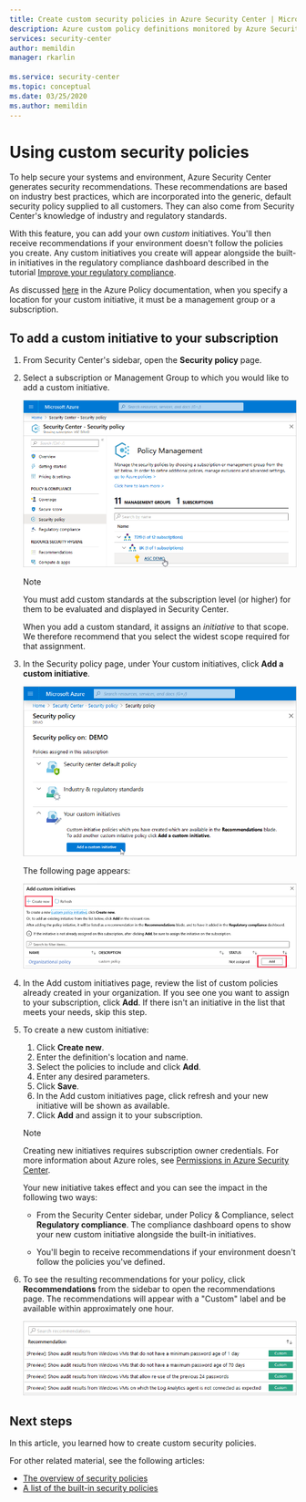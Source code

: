```yaml
---
title: Create custom security policies in Azure Security Center | Microsoft Docs
description: Azure custom policy definitions monitored by Azure Security Center.
services: security-center
author: memildin
manager: rkarlin

ms.service: security-center
ms.topic: conceptual
ms.date: 03/25/2020
ms.author: memildin
---
```




# Using custom security policies

To help secure your systems and environment, Azure Security Center generates security recommendations. These recommendations are based on industry best practices, which are incorporated into the generic, default security policy supplied to all customers. They can also come from Security Center's knowledge of industry and regulatory standards.

With this feature, you can add your own *custom* initiatives. You'll then receive recommendations if your environment doesn't follow the policies you create. Any custom initiatives you create will appear alongside the built-in initiatives in the regulatory compliance dashboard described in the tutorial [Improve your regulatory compliance](security-center-compliance-dashboard.md).

As discussed [here](https://docs.microsoft.com/azure/governance/policy/concepts/definition-structure#definition-location) in the Azure Policy documentation, when you specify a location for your custom initiative, it must be a management group or a subscription. 

## To add a custom initiative to your subscription 

1. From Security Center's sidebar, open the **Security policy** page.

1. Select a subscription or Management Group to which you would like to add a custom initiative.

    [![Selecting a subscription for which you'll create your custom policy](media/custom-security-policies/custom-policy-selecting-a-subscription.png)](media/custom-security-policies/custom-policy-selecting-a-subscription.png#lightbox)

    > [!NOTE]
    > You must add custom standards at the subscription level (or higher) for them to be evaluated and displayed in Security Center. 
    >
    > When you add a custom standard, it assigns an *initiative* to that scope. We therefore recommend that you select the widest scope required for that assignment.

1. In the Security policy page, under Your custom initiatives, click **Add a custom initiative**.

    [![Click **Add a custom initiative**](media/custom-security-policies/custom-policy-add-initiative.png)](media/custom-security-policies/custom-policy-add-initiative.png#lightbox)

    The following page appears:

    ![Create or add a policy](media/custom-security-policies/create-or-add-custom-policy.png)

1. In the Add custom initiatives page, review the list of custom policies already created in your organization. If you see one you want to assign to your subscription, click **Add**. If there isn't an initiative in the list that meets your needs, skip this step.

1. To create a new custom initiative:

    1. Click **Create new**.
    1. Enter the definition's location and name.
    1. Select the policies to include and click **Add**.
    1. Enter any desired parameters.
    1. Click **Save**.
    1. In the Add custom initiatives page, click refresh and your new initiative will be shown as available.
    1. Click **Add** and assign it to your subscription.

    > [!NOTE]
    > Creating new initiatives requires subscription owner credentials. For more information about Azure roles, see [Permissions in Azure Security Center](security-center-permissions.md).

    Your new initiative takes effect and you can see the impact in the following two ways:

    * From the Security Center sidebar, under Policy & Compliance, select **Regulatory compliance**. The compliance dashboard opens to show your new custom initiative alongside the built-in initiatives.
    
    * You'll begin to receive recommendations if your environment doesn't follow the policies you've defined.

1. To see the resulting recommendations for your policy, click **Recommendations** from the sidebar to open the recommendations page. The recommendations will appear with a "Custom" label and be available within approximately one hour.

    [![Custom recommendations](media/custom-security-policies/custom-policy-recommendations.png)](media/custom-security-policies/custom-policy-recommendations-in-context.png#lightbox)


## Next steps

In this article, you learned how to create custom security policies. 

For other related material, see the following articles: 

- [The overview of security policies](tutorial-security-policy.md)
- [A list of the built-in security policies](security-center-policy-definitions.md)